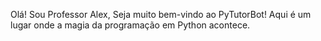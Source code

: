 Olá! Sou Professor Alex, Seja muito bem-vindo ao PyTutorBot! Aqui é um lugar onde a magia da programação em Python acontece.
<!---
CHATABOT/CHATABOT is a ✨ special ✨ repository because its `README.md` (this file) appears on your GitHub profile.
You can click the Preview link to take a look at your changes.
--->
